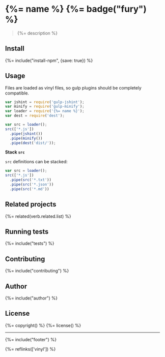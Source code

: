 # {%= name %} {%= badge("fury") %}

> {%= description %}

## Install
{%= include("install-npm", {save: true}) %}

## Usage

Files are loaded as vinyl files, so gulp plugins should be completely compatible.

```js
var jshint = require('gulp-jshint');
var minify = require('gulp-minify');
var loader = require('{%= name %}');
var dest = require('dest');

var src = loader();
src(['*.js'])
  .pipe(jshint())
  .pipe(minify())
  .pipe(dest('dist/'));
```

**Stack `src`**

`src` definitions can be stacked:

```js
var src = loader();
src(['*.js'])
  .pipe(src('*.txt'))
  .pipe(src('*.json'))
  .pipe(src('*.md'))
```

## Related projects
{%= related(verb.related.list) %}

## Running tests
{%= include("tests") %}

## Contributing
{%= include("contributing") %}

## Author
{%= include("author") %}

## License
{%= copyright() %}
{%= license() %}

***

{%= include("footer") %}

{%= reflinks(['vinyl']) %}
